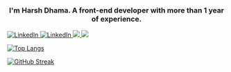  
<h3 align="center">I'm Harsh Dhama. A front-end developer with more than 1 year of experience.</h3>
 

<a href="https://www.linkedin.com/in/harsh-dhama-06a5921aa/" target="_blank">
<img src="https://img.shields.io/badge/LinkedIn-%230077B5.svg?&style=flat-square&logo=linkedin&logoColor=white" alt="LinkedIn">
</a> 
<a href="https://www.youtube.com/@harshdhama3977/videos" target="_blank">
<img src="https://img.shields.io/badge/YouTube-FF0000?style=flat-square&logo=youtube&logoColor=white" alt="LinkedIn">
</a> 
 <a href="https://stackoverflow.com/users/13720432/harsh-dhama">
 <img src="https://img.shields.io/badge/Stack Overflow-f48024?style=flat-square&logo=stackoverflow&logoColor=white" />
 </a>
</a> 
 <a href="mailto:dhamaharsh9@gmail.com">
 <img src="https://img.shields.io/badge/-Gmail-c14438?style=flat-square&logo=Gmail&logoColor=white" />
 </a>
  
 [![Top Langs](https://github-readme-stats.vercel.app/api/top-langs/?username=mohammad-taheri1&layout=compact&theme=vision-friendly-dark)](https://github.com/anuraghazra/github-readme-stats)
 
 [![GitHub Streak](http://github-readme-streak-stats.herokuapp.com?user=mohammad-taheri1&theme=dark&background=000000)](https://git.io/streak-stats)
  
